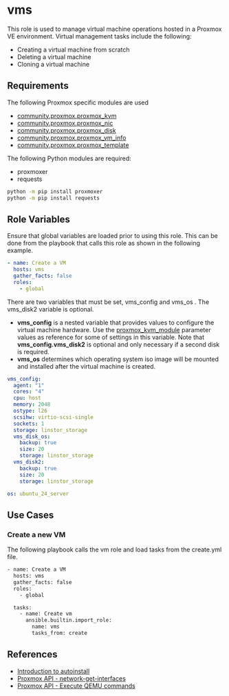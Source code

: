 vms
=========

This role is used to manage virtual machine operations hosted in a Proxmox VE environment. Virtual management tasks include the following:

- Creating a virtual machine from scratch
- Deleting a virtual machine
- Cloning a virtual machine

Requirements
------------

The following Proxmox specific modules are used 
 
- [community.proxmox.proxmox_kvm](https://docs.ansible.com/ansible/latest/collections/community/general/proxmox_kvm_module.html)
- [community.proxmox.proxmox_nic](https://docs.ansible.com/ansible/latest/collections/community/general/proxmox_nic_module.html)
- [community.proxmox.proxmox_disk](https://docs.ansible.com/ansible/latest/collections/community/general/proxmox_disk_module.html)
- [community.proxmox.proxmox_vm_info](https://docs.ansible.com/ansible/latest/collections/community/general/proxmox_vm_info_module.html)
- [community.proxmox.proxmox_template](https://docs.ansible.com/ansible/latest/collections/community/general/proxmox_template_module.html)

The following Python modules are required:
- proxmoxer
- requests

```bash
python -m pip install proxmoxer
python -m pip install requests
```

Role Variables
--------------

Ensure that global variables are loaded prior to using this role. This can be done from the playbook that calls this role as shown in the following example.

```yaml
- name: Create a VM
  hosts: vms
  gather_facts: false
  roles:
    - global
```

There are two variables that must be set, vms_config and vms_os . The vms_disk2 variable is optional.

- **vms_config** is a nested variable that provides values to configure the virtual machine hardware. Use the [proxmox_kvm_module](https://docs.ansible.com/ansible/latest/collections/community/general/proxmox_kvm_module.html#parameters) parameter values as reference for some of settings in this variable. Note that **vms_config.vms_disk2** is optional and only necessary if a second disk is required.
- **vms_os** determines which operating system iso image will be mounted and installed after the virtual machine is created.

```yaml
vms_config:
  agent: "1"
  cores: "4"
  cpu: host
  memory: 2048
  ostype: l26
  scsihw: virtio-scsi-single
  sockets: 1
  storage: linstor_storage
  vms_disk_os: 
    backup: true
    size: 20
    storage: linstor_storage
  vms_disk2:
    backup: true
    size: 20
    storage: linstor_storage

os: ubuntu_24_server
```

Use Cases
----------------

### Create a new VM

The following playbook calls the vm role and load tasks from the create.yml file.

```bash
- name: Create a VM
  hosts: vms
  gather_facts: false
  roles:
    - global

  tasks:
    - name: Create vm
      ansible.builtin.import_role:
        name: vms
        tasks_from: create
```

References
-----------
- [Introduction to autoinstall](https://canonical-subiquity.readthedocs-hosted.com/en/latest/intro-to-autoinstall.html)
- [Proxmox API - network-get-interfaces](https://pve.proxmox.com/pve-docs/api-viewer/index.html#/nodes/{node}/qemu/{vmid}/agent/network-get-interfaces)
- [Proxmox API - Execute QEMU commands](https://pve.proxmox.com/pve-docs/api-viewer/index.html#/nodes/{node}/qemu/{vmid}/monitor)